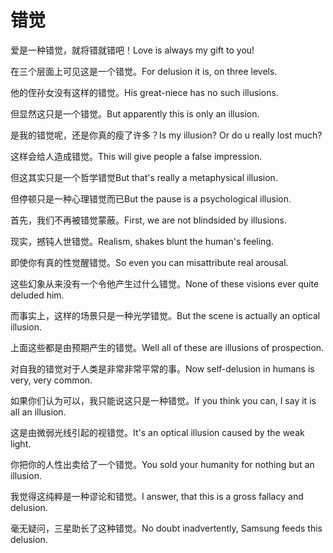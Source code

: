 # 错觉

<p><span class="chinese">爱是一种错觉，就将错就错吧！</span><span class="english">Love is always my gift to you!</span></p>

<p><span class="chinese">在三个层面上可见这是一个错觉。</span><span class="english">For delusion it is, on three levels.</span></p>

<p><span class="chinese">他的侄孙女没有这样的错觉。</span><span class="english">His great-niece has no such illusions.</span></p>

<p><span class="chinese">但显然这只是一个错觉。</span><span class="english">But apparently this is only an illusion.</span></p>

<p><span class="chinese">是我的错觉呢，还是你真的瘦了许多？</span><span class="english">Is my illusion? Or do u really lost much?</span></p>

<p><span class="chinese">这样会给人造成错觉。</span><span class="english">This will give people a false impression.</span></p>

<p><span class="chinese">但这其实只是一个哲学错觉</span><span class="english">But that's really a metaphysical illusion.</span></p>

<p><span class="chinese">但停顿只是一种心理错觉而已</span><span class="english">But the pause is a psychological illusion.</span></p>

<p><span class="chinese">首先，我们不再被错觉蒙蔽。</span><span class="english">First, we are not blindsided by illusions.</span></p>

<p><span class="chinese">现实，撼钝人世错觉。</span><span class="english">Realism, shakes blunt the human's feeling.</span></p>

<p><span class="chinese">即使你有真的性觉醒错觉。</span><span class="english">So even you can misattribute real arousal.</span></p>

<p><span class="chinese">这些幻象从来没有一个令他产生过什么错觉。</span><span class="english">None of these visions ever quite deluded him.</span></p>

<p><span class="chinese">而事实上，这样的场景只是一种光学错觉。</span><span class="english">But the scene is actually an optical illusion.</span></p>

<p><span class="chinese">上面这些都是由预期产生的错觉。</span><span class="english">Well all of these are illusions of prospection.</span></p>

<p><span class="chinese">对自我的错觉对于人类是非常非常平常的事。</span><span class="english">Now self-delusion in humans is very, very common.</span></p>

<p><span class="chinese">如果你们认为可以，我只能说这只是一种错觉。</span><span class="english">If you think you can, I say it is all an illusion.</span></p>

<p><span class="chinese">这是由微弱光线引起的视错觉。</span><span class="english">It's an optical illusion caused by the weak light.</span></p>

<p><span class="chinese">你把你的人性出卖给了一个错觉。</span><span class="english">You sold your humanity for nothing but an illusion.</span></p>

<p><span class="chinese">我觉得这纯粹是一种谬论和错觉。</span><span class="english">I answer, that this is a gross fallacy and delusion.</span></p>

<p><span class="chinese">毫无疑问，三星助长了这种错觉。</span><span class="english">No doubt inadvertently, Samsung feeds this delusion.</span></p>

